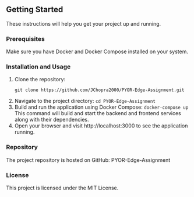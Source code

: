 ## Getting Started

These instructions will help you get your project up and running.

### Prerequisites

Make sure you have Docker and Docker Compose installed on your system.

### Installation and Usage

1. Clone the repository:
   ```shell
   git clone https://github.com/JChopra2000/PYOR-Edge-Assignment.git
2. Navigate to the project directory:
    `cd PYOR-Edge-Assignment`
3. Build and run the application using Docker Compose:
    `docker-compose up`
    This command will build and start the backend and frontend services along with their dependencies.
4. Open your browser and visit http://localhost:3000 to see the application running.

### Repository
The project repository is hosted on GitHub: PYOR-Edge-Assignment

### License
This project is licensed under the MIT License.